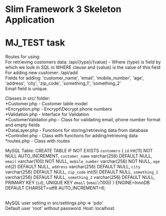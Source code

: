 # Slim Framework 3 Skeleton Application
# MJ_TEST task

Routes for using:</br>
        For retrieving customers data: /api/{type}/{value} - Where {type} is field by which we look in SQL in WHERE clause and {value} is the value of this field</br>
        For adding new customer: /api/add</br>
                Fields for adding: 'customer_name', 'email', 'mobile_number', 'age', 'address', 'city', 'zip_code', 'something_1', 'something_2'</br>
                Email field is unique.</br>

Classes in src/ folder:</br>
        *Customer.php   - Customer table model</br>
        *Encryption.php - Encrypt\Decrypt phone numbers</br>
        *Validation.php - Interface for Validation</br>
        *CustomerValidatior.php - Class for validating email, phone number format and empty fields</br>
        *DataLayer.php  - Functions for storing/retrieving data from database</br>
        *Controller.php - Class with functions for adding/retrieving data</br>
        *routes.php - Class with routes</br>


MySQL Table:
        CREATE TABLE IF NOT EXISTS `customers` (
          `id` int(11) NOT NULL AUTO_INCREMENT,
          `customer_name` varchar(256) DEFAULT NULL,
          `email` varchar(100) NOT NULL,
          `mobile_number` varchar(256) NOT NULL,
          `age` int(2) DEFAULT NULL,
          `address` varchar(256) DEFAULT NULL,
          `city` varchar(256) DEFAULT NULL,
          `zip_code` int(5) DEFAULT NULL,
          `something_1` varchar(256) DEFAULT NULL,
          `something_2` varchar(256) DEFAULT NULL,
          PRIMARY KEY (`id`),
          UNIQUE KEY `email` (`email`(100))
        ) ENGINE=InnoDB  DEFAULT CHARSET=utf8 AUTO_INCREMENT=6;

</br>
        MySQL user setting in src/settings.php => 'pdo'</br>
        Default user 'root' without password. Host: localhost.</br>
